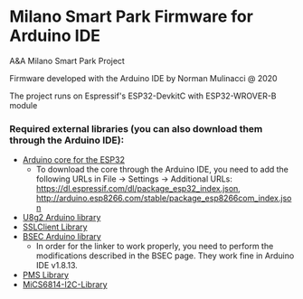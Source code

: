 # Milano Smart Park Firmware for Arduino IDE

A&A Milano Smart Park Project

Firmware developed with the Arduino IDE by Norman Mulinacci @ 2020

The project runs on Espressif's ESP32-DevkitC with ESP32-WROVER-B module

### Required external libraries (you can also download them through the Arduino IDE):

- [Arduino core for the ESP32](https://github.com/espressif/arduino-esp32)
	+ To download the core through the Arduino IDE, you need to add the following URLs in File -> Settings -> Additional URLs:
	https://dl.espressif.com/dl/package_esp32_index.json, http://arduino.esp8266.com/stable/package_esp8266com_index.json
- [U8g2 Arduino library](https://github.com/olikraus/U8g2_Arduino)
- [SSLClient Library](https://github.com/OPEnSLab-OSU/SSLClient)
- [BSEC Arduino library](https://github.com/BoschSensortec/BSEC-Arduino-library)
	+ In order for the linker to work properly, you need to perform the modifications described in the BSEC page. They work fine in Arduino IDE v1.8.13.
- [PMS Library](https://github.com/fu-hsi/pms)
- [MiCS6814-I2C-Library](https://github.com/eNBeWe/MiCS6814-I2C-Library)
